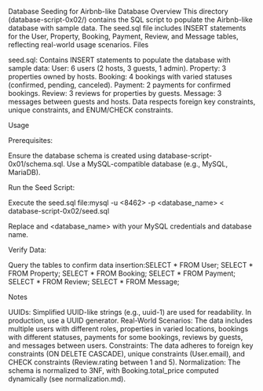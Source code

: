 Database Seeding for Airbnb-like Database
Overview
This directory (database-script-0x02/) contains the SQL script to populate the Airbnb-like database with sample data. The seed.sql file includes INSERT statements for the User, Property, Booking, Payment, Review, and Message tables, reflecting real-world usage scenarios.
Files

seed.sql: Contains INSERT statements to populate the database with sample data:
User: 6 users (2 hosts, 3 guests, 1 admin).
Property: 3 properties owned by hosts.
Booking: 4 bookings with varied statuses (confirmed, pending, canceled).
Payment: 2 payments for confirmed bookings.
Review: 3 reviews for properties by guests.
Message: 3 messages between guests and hosts.
Data respects foreign key constraints, unique constraints, and ENUM/CHECK constraints.



Usage

Prerequisites:

Ensure the database schema is created using database-script-0x01/schema.sql.
Use a MySQL-compatible database (e.g., MySQL, MariaDB).


Run the Seed Script:

Execute the seed.sql file:mysql -u <8462> -p <database_name> < database-script-0x02/seed.sql


Replace <username> and <database_name> with your MySQL credentials and database name.


Verify Data:

Query the tables to confirm data insertion:SELECT * FROM User;
SELECT * FROM Property;
SELECT * FROM Booking;
SELECT * FROM Payment;
SELECT * FROM Review;
SELECT * FROM Message;





Notes

UUIDs: Simplified UUID-like strings (e.g., uuid-1) are used for readability. In production, use a UUID generator.
Real-World Scenarios: The data includes multiple users with different roles, properties in varied locations, bookings with different statuses, payments for some bookings, reviews by guests, and messages between users.
Constraints: The data adheres to foreign key constraints (ON DELETE CASCADE), unique constraints (User.email), and CHECK constraints (Review.rating between 1 and 5).
Normalization: The schema is normalized to 3NF, with Booking.total_price computed dynamically (see normalization.md).
